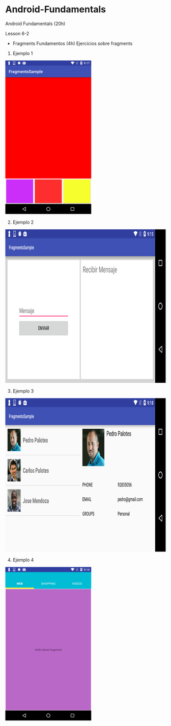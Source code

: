 # Android-Fundamentals
Android Fundamentals (20h)
     
Lesson 6-2

- Fragments Fundamentos (4h)
     Ejercicios sobre fragments
 
 
1. Ejemplo 1

<img src="https://github.com/BelatrixTraining/Android-Fundamentals/blob/Lesson6-2/images/screenshot_color.png" height="480">

2. Ejemplo 2

<img src="https://github.com/BelatrixTraining/Android-Fundamentals/blob/Lesson6-2/images/screenshot_message.png" height="480">

3. Ejemplo 3 

<img src="https://github.com/BelatrixTraining/Android-Fundamentals/blob/Lesson6-2/images/screenshot_contacts.png" height="480">

4. Ejemplo 4

<img src="https://github.com/BelatrixTraining/Android-Fundamentals/blob/Lesson6-2/images/screenshot_tab.png" height="480">




 
